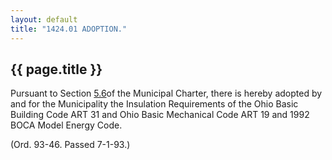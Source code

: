 ```yaml
---
layout: default 
title: "1424.01 ADOPTION."
---
```


{{ page.title }}
----------------

Pursuant to Section [5.6](139a0d3d.html)of the Municipal Charter, there
is hereby adopted by and for the Municipality the Insulation
Requirements of the Ohio Basic Building Code ART 31 and Ohio Basic
Mechanical Code ART 19 and 1992 BOCA Model Energy Code.

(Ord. 93-46. Passed 7-1-93.)

